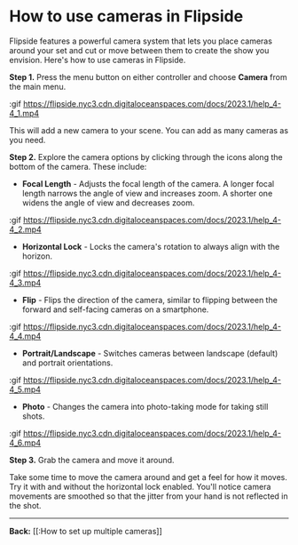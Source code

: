 # How to use cameras in Flipside

Flipside features a powerful camera system that lets you place cameras around your set and cut or move between them to create the show you envision. Here's how to use cameras in Flipside.

**Step 1.** Press the menu button on either controller and choose **Camera** from the main menu.

:gif https://flipside.nyc3.cdn.digitaloceanspaces.com/docs/2023.1/help_4-4_1.mp4

This will add a new camera to your scene. You can add as many cameras as you need.

**Step 2.** Explore the camera options by clicking through the icons along the bottom of the camera. These include:

- **Focal Length** - Adjusts the focal length of the camera. A longer focal length narrows the angle of view and increases zoom. A shorter one widens the angle of view and decreases zoom.

:gif https://flipside.nyc3.cdn.digitaloceanspaces.com/docs/2023.1/help_4-4_2.mp4

- **Horizontal Lock** - Locks the camera's rotation to always align with the horizon. 

:gif https://flipside.nyc3.cdn.digitaloceanspaces.com/docs/2023.1/help_4-4_3.mp4

- **Flip** - Flips the direction of the camera, similar to flipping between the forward and self-facing cameras on a smartphone.

:gif https://flipside.nyc3.cdn.digitaloceanspaces.com/docs/2023.1/help_4-4_4.mp4

- **Portrait/Landscape** - Switches cameras between landscape (default) and portrait orientations.

:gif https://flipside.nyc3.cdn.digitaloceanspaces.com/docs/2023.1/help_4-4_5.mp4

- **Photo** - Changes the camera into photo-taking mode for taking still shots.

:gif https://flipside.nyc3.cdn.digitaloceanspaces.com/docs/2023.1/help_4-4_6.mp4

**Step 3.** Grab the camera and move it around.

Take some time to move the camera around and get a feel for how it moves. Try it with and without the horizontal lock enabled. You'll notice camera movements are smoothed so that the jitter from your hand is not reflected in the shot.

---

**Back:** [[:How to set up multiple cameras]]

